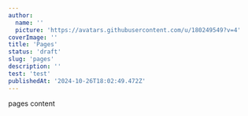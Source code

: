 ```yaml
---
author:
  name: ''
  picture: 'https://avatars.githubusercontent.com/u/180249549?v=4'
coverImage: ''
title: 'Pages'
status: 'draft'
slug: 'pages'
description: ''
test: 'test'
publishedAt: '2024-10-26T18:02:49.472Z'
---
```


pages content